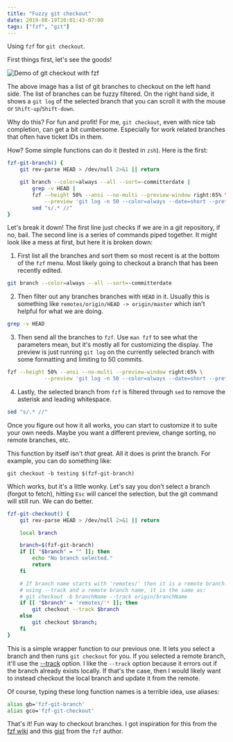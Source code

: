 ```yaml
---
title: "Fuzzy git checkout"
date: 2019-08-19T20:01:43-07:00
tags: ["fzf", "git"]
---
```


Using `fzf` for `git checkout`.

<!--more-->

First things first, let's see the goods!

![Demo of git checkout with fzf](/img/fzf-git-checkout-demo.png)

The above image has a list of git branches to checkout on the left hand side.
The list of branches can be fuzzy filtered. On the right hand side, it shows a
`git log` of the selected branch that you can scroll it with the mouse or
`Shift-up`/`Shift-down`.

Why do this? For fun and profit! For me, `git checkout`, even with nice tab
completion, can get a bit cumbersome. Especially for work related branches that
often have ticket IDs in them.

How? Some simple functions can do it (tested in `zsh`). Here is the first:

```bash
fzf-git-branch() {
    git rev-parse HEAD > /dev/null 2>&1 || return

    git branch --color=always --all --sort=-committerdate |
        grep -v HEAD |
        fzf --height 50% --ansi --no-multi --preview-window right:65% \
            --preview 'git log -n 50 --color=always --date=short --pretty="format:%C(auto)%cd %h%d %s" $(sed "s/.* //" <<< {})' |
        sed "s/.* //"
}
```

Let's break it down! The first line just checks if we are in a git repository,
if no, bail. The second line is a series of commands piped together. It might
look like a mess at first, but here it is broken down:

1. First list all the branches and sort them so most recent is at the bottom of
   the `fzf` menu. Most likely going to checkout a branch that has been recently edited.

```bash
git branch --color=always --all --sort=-committerdate
```
2. Then filter out any branches branches with `HEAD` in it. Usually this is
   something like `remotes/origin/HEAD -> origin/master` which isn't helpful for
   what we are doing.
```bash
grep -v HEAD
```
3. Then send all the branches to `fzf`. Use `man fzf` to see what the parameters
mean, but it's mostly all for customizing the display. The preview is just running `git log` on the
currently selected branch with some formatting and limiting to 50 commits.
```bash
fzf --height 50% --ansi --no-multi --preview-window right:65% \
            --preview 'git log -n 50 --color=always --date=short --pretty="format:%C(auto)%cd %h%d %s" $(sed "s/.* //" <<< {})'
```
4. Lastly, the selected branch from `fzf` is filtered through `sed` to remove
   the asterisk and leading whitespace.
```bash
sed "s/.* //"
```

Once you figure out how it all works, you can start to customize it to suite
your own needs. Maybe you want a different preview, change sorting, no remote
branches, etc.

This function by itself isn't _that_ great. All it does is print the branch. For
example, you can do something like:

```shell
git checkout -b testing $(fzf-git-branch)
```

Which works, but it's a little wonky. Let's say you don't select a branch
(forgot to fetch), hitting `Esc` will cancel the selection, but the git command
will still run. We can do better.

```bash
fzf-git-checkout() {
    git rev-parse HEAD > /dev/null 2>&1 || return

    local branch

    branch=$(fzf-git-branch)
    if [[ "$branch" = "" ]]; then
        echo "No branch selected."
        return
    fi

    # If branch name starts with 'remotes/' then it is a remote branch. By
    # using --track and a remote branch name, it is the same as:
    # git checkout -b branchName --track origin/branchName
    if [[ "$branch" = 'remotes/'* ]]; then
        git checkout --track $branch
    else
        git checkout $branch;
    fi
}

```

This is a simple wrapper function to our previous one. It lets you select a
branch and then runs `git checkout` for you. If you selected a remote branch,
it'll use the
[\-\-track](https://git-scm.com/docs/git-checkout#Documentation/git-checkout.txt---track)
option. I like the `--track` option because it errors out if the branch already
exists locally. If that's the case, then I would likely want to instead checkout
the local branch and update it from the remote.

Of course, typing these long function names is a terrible idea, use aliases:

```bash
alias gb='fzf-git-branch'
alias gco='fzf-git-checkout'
```

That's it! Fun way to checkout branches. I got inspiration for this from the
[fzf wiki](https://github.com/junegunn/fzf/wiki/Examples#git) and this
[gist](https://gist.github.com/junegunn/8b572b8d4b5eddd8b85e5f4d40f17236) from
the `fzf` author.


